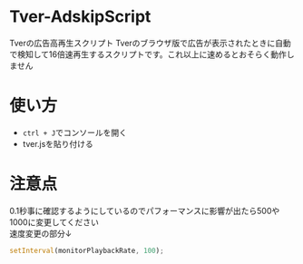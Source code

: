 # Tver-AdskipScript
Tverの広告高再生スクリプト
Tverのブラウザ版で広告が表示されたときに自動で検知して16倍速再生するスクリプトです。これ以上に速めるとおそらく動作しません
# 使い方
- `ctrl + J`でコンソールを開く
- tver.jsを貼り付ける
# 注意点
0.1秒事に確認するようにしているのでパフォーマンスに影響が出たら500や1000に変更してください<br>
速度変更の部分↓

```javascript
setInterval(monitorPlaybackRate, 100);
```
